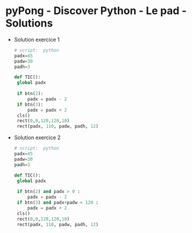 # pyPong - Discover Python - Le pad - Solutions

- Solution exercice 1
    
    ```python
    # script:  python
    padx=45
    padw=30
    padh=3
    
    def TIC():
     global padx
      
     if btn(2):
    	 padx = padx - 2
     if btn(3):
    	 padx = padx + 2
     cls()
     rect(0,0,120,120,10)
     rect(padx, 110, padw, padh, 12)
    
    ```
- Solution exercice 2
    
    ```python
    # script:  python
    padx=45
    padw=30
    padh=3
    
    def TIC():
     global padx
      
     if btn(2) and padx > 0 :
    	 padx = padx - 2
     if btn(3) and padx+padw < 120 :
    	 padx = padx + 2
     cls()
     rect(0,0,120,120,10)
     rect(padx, 110, padw, padh, 12)
    
    ```
